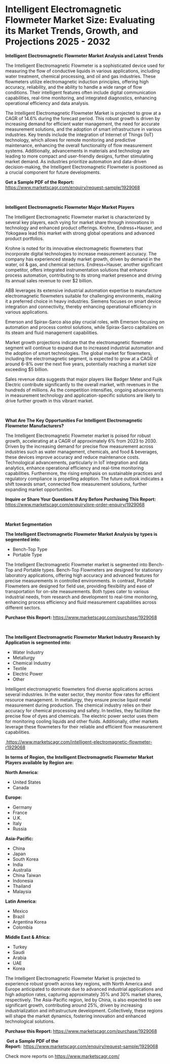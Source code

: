 <p><h1>Intelligent Electromagnetic Flowmeter Market Size: Evaluating its Market Trends, Growth, and Projections 2025 - 2032</h1></p><p><strong>Intelligent Electromagnetic Flowmeter Market Analysis and Latest Trends</strong></p>
<p><p>The Intelligent Electromagnetic Flowmeter is a sophisticated device used for measuring the flow of conductive liquids in various applications, including water treatment, chemical processing, and oil and gas industries. These flowmeters utilize electromagnetic induction principles, offering high accuracy, reliability, and the ability to handle a wide range of flow conditions. Their intelligent features often include digital communication capabilities, real-time monitoring, and integrated diagnostics, enhancing operational efficiency and data analysis.</p><p>The Intelligent Electromagnetic Flowmeter Market is projected to grow at a CAGR of 14.6% during the forecast period. This robust growth is driven by increasing demand for efficient water management, the need for accurate measurement solutions, and the adoption of smart infrastructure in various industries. Key trends include the integration of Internet of Things (IoT) technology, which allows for remote monitoring and predictive maintenance, enhancing the overall functionality of flow measurement systems. Additionally, advancements in materials and technology are leading to more compact and user-friendly designs, further stimulating market demand. As industries prioritize automation and data-driven decision-making, the Intelligent Electromagnetic Flowmeter is positioned as a crucial component for future developments.</p></p>
<p><strong>Get a Sample PDF of the Report:&nbsp;</strong> <a href="https://www.marketscagr.com/enquiry/request-sample/1929068?utm_campaign=3534&utm_medium=2&utm_source=Github&utm_content=ia&utm_term=29032025&utm_id=intelligent-electromagnetic-flowmeter">https://www.marketscagr.com/enquiry/request-sample/1929068</a></p>
<p>&nbsp;</p>
<p><strong>Intelligent Electromagnetic Flowmeter Major Market Players</strong></p>
<p><p>The Intelligent Electromagnetic Flowmeter market is characterized by several key players, each vying for market share through innovations in technology and enhanced product offerings. Krohne, Endress+Hauser, and Yokogawa lead this market with strong global operations and advanced product portfolios. </p><p>Krohne is noted for its innovative electromagnetic flowmeters that incorporate digital technologies to increase measurement accuracy. The company has experienced steady market growth, driven by demand in the water, oil & gas, and chemical sectors. Endress+Hauser, another significant competitor, offers integrated instrumentation solutions that enhance process automation, contributing to its strong market presence and driving its annual sales revenue to over $2 billion.</p><p>ABB leverages its extensive industrial automation expertise to manufacture electromagnetic flowmeters suitable for challenging environments, making it a preferred choice in heavy industries. Siemens focuses on smart device integration and connectivity, thereby enhancing operational efficiency in various applications.</p><p>Emerson and Spirax-Sarco also play crucial roles, with Emerson focusing on automation and process control solutions, while Spirax-Sarco capitalizes on its steam and fluid management capabilities.</p><p>Market growth projections indicate that the electromagnetic flowmeter segment will continue to expand due to increased industrial automation and the adoption of smart technologies. The global market for flowmeters, including the electromagnetic segment, is expected to grow at a CAGR of around 6-8% over the next five years, potentially reaching a market size exceeding $5 billion. </p><p>Sales revenue data suggests that major players like Badger Meter and Fujik Electric contribute significantly to the overall market, with revenues in the hundreds of millions. As the competition intensifies, ongoing advancements in measurement technology and application-specific solutions are likely to drive further growth in this vibrant market.</p></p>
<p>&nbsp;</p>
<p><strong>What Are The Key Opportunities For Intelligent Electromagnetic Flowmeter Manufacturers?</strong></p>
<p><p>The Intelligent Electromagnetic Flowmeter market is poised for robust growth, accelerating at a CAGR of approximately 6% from 2023 to 2030. Driven by the increasing demand for precise flow measurement across industries such as water management, chemicals, and food & beverages, these devices improve accuracy and reduce maintenance costs. Technological advancements, particularly in IoT integration and data analytics, enhance operational efficiency and real-time monitoring capabilities. Furthermore, the rising emphasis on sustainable practices and regulatory compliance is propelling adoption. The future outlook indicates a shift towards smart, connected flow measurement solutions, further expanding market opportunities.</p></p>
<p><strong>Inquire or Share Your Questions If Any Before Purchasing This Report:</strong> <a href="https://www.marketscagr.com/enquiry/pre-order-enquiry/1929068?utm_campaign=3534&utm_medium=2&utm_source=Github&utm_content=ia&utm_term=29032025&utm_id=intelligent-electromagnetic-flowmeter">https://www.marketscagr.com/enquiry/pre-order-enquiry/1929068</a></p>
<p>&nbsp;</p>
<p><strong>Market Segmentation</strong></p>
<p><strong>The Intelligent Electromagnetic Flowmeter Market Analysis by types is segmented into:</strong></p>
<p><ul><li>Bench-Top Type</li><li>Portable Type</li></ul></p>
<p><p>The Intelligent Electromagnetic Flowmeter market is segmented into Bench-Top and Portable types. Bench-Top Flowmeters are designed for stationary laboratory applications, offering high accuracy and advanced features for precise measurements in controlled environments. In contrast, Portable Flowmeters are designed for field use, providing flexibility and ease of transportation for on-site measurements. Both types cater to various industrial needs, from research and development to real-time monitoring, enhancing process efficiency and fluid measurement capabilities across different sectors.</p></p>
<p><strong>Purchase this Report:&nbsp;</strong><a href="https://www.marketscagr.com/purchase/1929068?utm_campaign=3534&utm_medium=2&utm_source=Github&utm_content=ia&utm_term=29032025&utm_id=intelligent-electromagnetic-flowmeter">https://www.marketscagr.com/purchase/1929068</a></p>
<p>&nbsp;</p>
<p><strong>The Intelligent Electromagnetic Flowmeter Market Industry Research by Application is segmented into:</strong></p>
<p><ul><li>Water Industry</li><li>Metallurgy</li><li>Chemical Industry</li><li>Textile</li><li>Electric Power</li><li>Other</li></ul></p>
<p><p>Intelligent electromagnetic flowmeters find diverse applications across several industries. In the water sector, they monitor flow rates for efficient resource management. In metallurgy, they ensure precise liquid metal measurement during production. The chemical industry relies on their accuracy for chemical processing and safety. In textiles, they facilitate the precise flow of dyes and chemicals. The electric power sector uses them for monitoring cooling liquids and other fluids. Additionally, other markets leverage these flowmeters for their reliable and efficient flow measurement capabilities.</p></p>
<p><a href="https://www.marketscagr.com/intelligent-electromagnetic-flowmeter-r1929068?utm_campaign=3534&utm_medium=2&utm_source=Github&utm_content=ia&utm_term=29032025&utm_id=intelligent-electromagnetic-flowmeter">&nbsp;https://www.marketscagr.com/intelligent-electromagnetic-flowmeter-r1929068</a></p>
<p><strong>In terms of Region, the Intelligent Electromagnetic Flowmeter Market Players available by Region are:</strong></p>
<p>
    <p> <strong> North America: </strong>
        <ul>
            <li>United States</li>
            <li>Canada</li>
        </ul>
        </p> 
    <p> <strong> Europe: </strong>
        <ul>
            <li>Germany</li>
            <li>France</li>
            <li>U.K.</li>
            <li>Italy</li>
            <li>Russia</li>
        </ul>
        </p> 
    <p> <strong> Asia-Pacific: </strong>
        <ul>
            <li>China</li>
            <li>Japan</li>
            <li>South Korea</li>
            <li>India</li>
            <li>Australia</li>
            <li>China Taiwan</li>
            <li>Indonesia</li>
            <li>Thailand</li>
            <li>Malaysia</li>
        </ul>
        </p> 
    <p> <strong> Latin America: </strong>
        <ul>
            <li>Mexico</li>
            <li>Brazil</li>
            <li>Argentina Korea</li>
            <li>Colombia</li>
        </ul>
        </p> 
    <p> <strong> Middle East & Africa: </strong>
        <ul>
            <li>Turkey</li>
            <li>Saudi</li>
            <li>Arabia</li>
            <li>UAE</li>
            <li>Korea</li>
        </ul>
    </p>
    </p>
<p><p>The Intelligent Electromagnetic Flowmeter Market is projected to experience robust growth across key regions, with North America and Europe anticipated to dominate due to advanced industrial applications and high adoption rates, capturing approximately 35% and 30% market shares, respectively. The Asia-Pacific region, led by China, is also expected to see significant growth, contributing around 25%, driven by increasing industrialization and infrastructure development. Collectively, these regions will shape the market dynamics, fostering innovation and enhanced technological solutions.</p></p>
<p><strong>Purchase this Report: </strong><a href="https://www.marketscagr.com/purchase/1929068?utm_campaign=3534&utm_medium=2&utm_source=Github&utm_content=ia&utm_term=29032025&utm_id=intelligent-electromagnetic-flowmeter">https://www.marketscagr.com/purchase/1929068</a></p>
<p>&nbsp;<strong>Get a Sample PDF of the Report:&nbsp;&nbsp;</strong><a href="https://www.marketscagr.com/enquiry/request-sample/1929068?utm_campaign=3534&utm_medium=2&utm_source=Github&utm_content=ia&utm_term=29032025&utm_id=intelligent-electromagnetic-flowmeter">https://www.marketscagr.com/enquiry/request-sample/1929068</a></p>
<p><strong></strong></p>
<p>Check more reports on <a href="https://www.marketscagr.com/?utm_campaign=3534&utm_medium=2&utm_source=Github&utm_content=ia&utm_term=29032025&utm_id=intelligent-electromagnetic-flowmeter">https://www.marketscagr.com/</a></p>